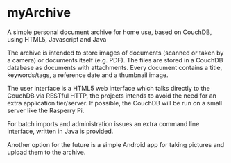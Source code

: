 # myArchive
A simple personal document archive for home use, based on CouchDB, using HTML5, Javascript and Java

The archive is intended to store images of documents (scanned or taken by a camera) or documents itself (e.g. PDF).
The files are stored in a CouchDB database as documents with attachments.
Every document contains a title, keywords/tags, a reference date and a thumbnail image.

The user interface is a HTML5 web interface which talks directly to the CouchDB via RESTful HTTP, 
the projects intends to avoid the need for an extra application tier/server.
If possible, the CouchDB will be run on a small server like the Rasperry Pi.

For batch imports and administration issues an extra command line interface, written in Java is provided.

Another option for the future is a simple Android app for taking pictures and upload them to the archive.
